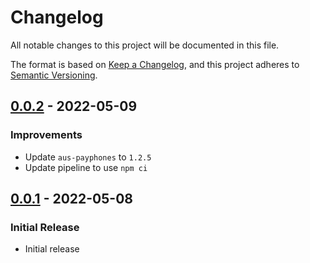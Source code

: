 # Changelog
All notable changes to this project will be documented in this file.

The format is based on [Keep a Changelog](https://keepachangelog.com/en/1.0.0/),
and this project adheres to [Semantic Versioning](https://semver.org/spec/v2.0.0.html).


## [0.0.2] - 2022-05-09

### Improvements

- Update `aus-payphones` to `1.2.5`
- Update pipeline to use `npm ci`

[0.0.2]: https://github.com/jvrck-data/aus-payphones-data/releases/tag/v0.0.2


## [0.0.1] - 2022-05-08

### Initial Release

- Initial release

[0.0.1]: https://github.com/jvrck-data/aus-payphones-data/releases/tag/v0.0.1